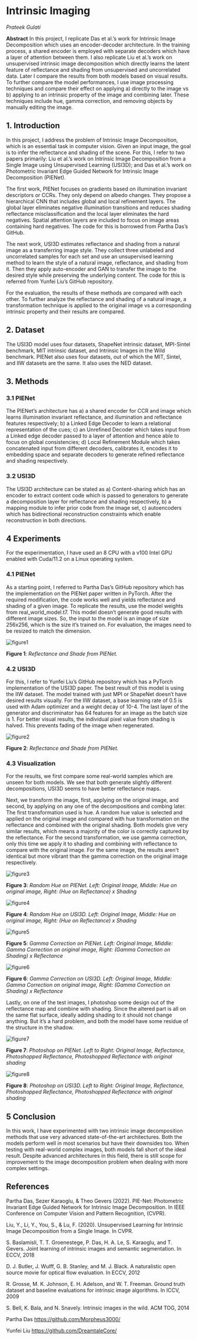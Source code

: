 # Intrinsic Imaging

*Prateek Gulati*


**Abstract**
In this project, I replicate Das et al.’s work for Intrinsic Image Decomposition which uses an encoder-decoder architecture. In the training process, a shared encoder is employed with separate decoders which have a layer of attention between them. I also replicate Liu et al.’s work on unsupervised intrinsic image decomposition which directly learns the latent feature of reflectance and shading from unsupervised and uncorrelated data. Later I compare the results from both models based on visual results. To further compare the model performances, I use image processing techniques and compare their effect on applying a) directly to the image vs b) applying to an intrinsic property of the image and combining later. These techniques include hue, gamma correction, and removing objects by manually editing the image.

## 1. Introduction
In this project, I address the problem of Intrinsic Image Decomposition, which is an essential task in computer vision. Given an input image, the goal is to infer the reflectance and shading of the scene. For this, I refer to two papers primarily: Liu et al.’s work on Intrinsic Image Decomposition from a Single Image using Unsupervised Learning (USI3D); and Das et al.’s work on Photometric Invariant Edge Guided Network for Intrinsic Image Decomposition (PIENet). 

The first work, PIENet focuses on gradients based on illumination invariant descriptors or CCRs. They only depend on albedo changes. They propose a hierarchical CNN that includes global and local refinement layers. The global layer eliminates negative illumination transitions and reduces shading reflectance misclassification and the local layer eliminates the hard negatives. Spatial attention layers are included to focus on image areas containing hard negatives. The code for this is borrowed from Partha Das’s GitHub. 

The next work, USI3D estimates reflectance and shading from a natural image as a transferring image style. They collect three unlabeled and uncorrelated samples for each set and use an unsupervised learning method to learn the style of a natural image, reflectance, and shading from it. Then they apply auto-encoder and GAN to transfer the image to the desired style while preserving the underlying content. The code for this is referred from Yunfei Liu’s GitHub repository.

For the evaluation, the results of these methods are compared with each other. To further analyze the reflectance and shading of a natural image, a transformation technique is applied to the original image vs a corresponding intrinsic property and their results are compared.
## 2. Dataset
The USI3D model uses four datasets, ShapeNet intrinsic dataset, MPI-Sintel benchmark, MIT intrinsic dataset, and Intrinsic Images in the Wild benchmark. PIENet also uses four datasets, out of which the MIT, Sintel, and IIW datasets are the same. It also uses the NED dataset.  
## 3. Methods
### 3.1 PIENet
The PIENet’s architecture has a) a shared encoder for CCR and image which learns illumination invariant reflectance, and illumination and reflectance features respectively; b) a Linked Edge Decoder to learn a relational representation of the cues; c) an Unrefined Decoder which takes input from a Linked edge decoder passed to a layer of attention and hence able to focus on global consistencies; d) Local Refinement Module which takes concatenated input from different decoders, calibrates it, encodes it to embedding space and separate decoders to generate refined reflectance and shading respectively.
### 3.2 USI3D
The USI3D architecture can be stated as a) Content-sharing which has an encoder to extract content code which is passed to generators to generate a decomposition layer for reflectance and shading respectively, b) a mapping module to infer prior code from the image set, c) autoencoders which has bidirectional reconstruction constraints which enable reconstruction in both directions. 
## 4 Experiments
For the experimentation, I have used an 8 CPU with a v100 Intel GPU enabled with Cuda/11.2 on a Linux operating system. 
### 4.1 PIENet
As a starting point, I referred to Partha Das’s GitHub repository which has the implementation on the PIENet paper written in PyTorch. After the required modification, the code works well and yields reflectance and shading of a given image. To replicate the results, use the model weights from real\_world\_model.t7. This model doesn’t generate good results with different image sizes. So, the input to the model is an image of size 256x256, which is the size it’s trained on. For evaluation, the images need to be resized to match the dimension.  

![figure1](/IntrinsicImageDecomposition/assets/figure1.png)

**Figure 1**: *Reflectance and Shade from PIENet.*
### 4.2 USI3D
For this, I refer to Yunfei Liu’s GitHub repository which has a PyTorch implementation of the USI3D paper. The best result of this model is using the IIW dataset. The model trained with just MPI or ShapeNet doesn’t have desired results visually. For the IIW dataset, a base learning rate of 0.5 is used with Adam optimizer and a weight decay of 10-4. The last layer of the generator and discriminator has 64 features for an image as the batch size is 1. For better visual results, the individual pixel value from shading is halved. This prevents fading of the image when regenerated. 

![figure2](/IntrinsicImageDecomposition/assets/figure2.png)

**Figure 2**: *Reflectance and Shade from PIENet.*
### 4.3 **Visualization**
For the results, we first compare some real-world samples which are unseen for both models. We see that both generate slightly different decompositions, USI3D seems to have better reflectance maps. 

Next, we transform the image, first, applying on the original image, and second, by applying on any one of the decompositions and combing later. The first transformation used is hue. A random hue value is selected and applied on the original image and compared with hue transformation on the reflectance and combined with the original shading. Both models give very similar results, which means a majority of the color is correctly captured by the reflectance. For the second transformation, we use gamma correction, only this time we apply it to shading and combining with reflectance to compare with the original image. For the same image, the results aren't identical but more vibrant than the gamma correction on the original image respectively.  

![figure3](/IntrinsicImageDecomposition/assets/figure3.png)

**Figure 3**: *Random Hue on PIENet. Left: Original Image, Middle: Hue on original image, Right: (Hue on Reflectance) x Shading*

![figure4](/IntrinsicImageDecomposition/assets/figure4.png)

**Figure 4**: *Random Hue on USI3D. Left: Original Image, Middle: Hue on original image, Right: (Hue on Reflectance) x Shading*

![figure5](/IntrinsicImageDecomposition/assets/figure5.png)

**Figure 5**: *Gamma Correction on PIENet. Left: Original Image, Middle: Gamma Correction on original image, Right: (Gamma Correction on Shading) x Reflectance*



![figure6](/IntrinsicImageDecomposition/assets/figure6.png)

**Figure 6**: *Gamma Correction on USI3D. Left: Original Image, Middle: Gamma Correction on original image, Right: (Gamma Correction on Shading) x Reflectance*

Lastly, on one of the test images, I photoshop some design out of the reflectance map and combine with shading. Since the altered part is all on the same flat surface, ideally adding shading to it should not change anything. But it’s a hard problem, and both the model have some residue of the structure in the shadow. 

![figure7](/IntrinsicImageDecomposition/assets/figure7.png)

**Figure 7**: *Photoshop on PIENet. Left to Right: Original Image, Reflectance, Photoshopped Reflectance, Photoshopped Reflectance with original shading*

![figure8](/IntrinsicImageDecomposition/assets/figure8.png)

**Figure 8**: *Photoshop on USI3D. Left to Right: Original Image, Reflectance, Photoshopped Reflectance, Photoshopped Reflectance with original shading*
## 5 Conclusion
In this work, I have experimented with two intrinsic image decomposition methods that use very advanced state-of-the-art architectures. Both the models perform well in most scenarios but have their downsides too. When testing with real-world complex images, both models fall short of the ideal result. Despite advanced architectures in this field, there is still scope for improvement to the image decomposition problem when dealing with more complex settings.      

## References
Partha Das, Sezer Karaoglu, & Theo Gevers (2022). PIE-Net: Photometric Invariant Edge Guided Network for Intrinsic Image Decomposition. In IEEE Conference on Computer Vision and Pattern Recognition, (CVPR).

Liu, Y., Li, Y., You, S., & Lu, F. (2020). Unsupervised Learning for Intrinsic Image Decomposition from a Single Image. In CVPR.

S. Baslamisli, T. T. Groenestege, P. Das, H. A. Le, S. Karaoglu, and T. Gevers. Joint learning of intrinsic images and semantic segmentation. In ECCV, 2018

D. J. Butler, J. Wulff, G. B. Stanley, and M. J. Black. A naturalistic open source movie for optical flow evaluation. In ECCV, 2012

R. Grosse, M. K. Johnson, E. H. Adelson, and W. T. Freeman. Ground truth dataset and baseline evaluations for intrinsic image algorithms. In ICCV, 2009

S. Bell, K. Bala, and N. Snavely. Intrinsic images in the wild. ACM TOG, 2014

Partha Das <https://github.com/Morpheus3000/>

Yunfei Liu <https://github.com/DreamtaleCore/>
